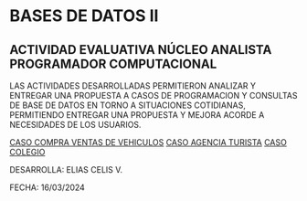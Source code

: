 # BASES DE DATOS II

## ACTIVIDAD EVALUATIVA NÚCLEO ANALISTA PROGRAMADOR COMPUTACIONAL

LAS ACTIVIDADES DESARROLLADAS PERMITIERON ANALIZAR Y ENTREGAR UNA PROPUESTA A
CASOS DE PROGRAMACION Y CONSULTAS DE BASE DE DATOS EN TORNO A SITUACIONES COTIDIANAS, PERMITIENDO ENTREGAR UNA PROPUESTA Y MEJORA ACORDE A NECESIDADES DE LOS USUARIOS.

[CASO COMPRA VENTAS DE VEHICULOS](/casos-practicos-bd/BD_COMPRA_VENTA.md)
[CASO AGENCIA TURISTA](/casos-practicos-bd/BD_AGENCIA_TURISTA.md)
[CASO COLEGIO](/casos-practicos-bd/BD_COLEGIO.md)

DESARROLLA: ELIAS CELIS V.

FECHA: 16/03/2024
